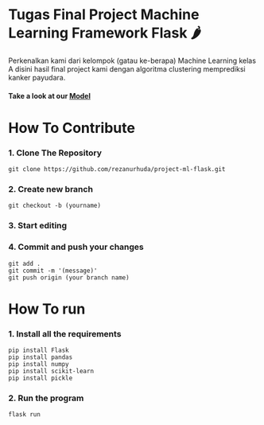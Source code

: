 # Tugas Final Project Machine Learning Framework Flask 🌶️
Perkenalkan kami dari kelompok (gatau ke-berapa) Machine Learning kelas A disini hasil final project kami dengan algoritma clustering memprediksi kanker payudara.

#### Take a look at our <a href='https://colab.research.google.com/drive/1l5ma8tdV_AvvoYgPmHg3NP6OTMvFa4h_?usp=sharing#scrollTo=gPxMBHbJrShm'>Model</a>

# How To Contribute 
### 1. Clone The Repository
`git clone https://github.com/rezanurhuda/project-ml-flask.git`

### 2. Create new branch
`git checkout -b (yourname)`

### 3. Start editing

### 4. Commit and push your changes
`git add .`
<br>
`git commit -m '(message)'`
<br>
`git push origin (your branch name)`

# How To run
### 1. Install all the requirements
`pip install Flask`
<br>
`pip install pandas`
<br>
`pip install numpy`
<br>
`pip install scikit-learn`
<br>
`pip install pickle`

### 2. Run the program
`flask run`
